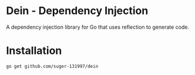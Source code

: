 # Dein - Dependency Injection  

A dependency injection library for Go that uses reflection to generate code. 

# Installation

```bash
go get github.com/suger-131997/dein
```